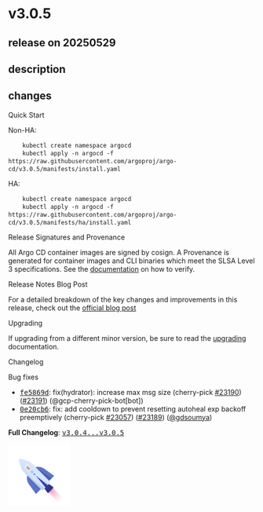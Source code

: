 # v3.0.5

## release on 20250529

## description

## changes

Quick Start

Non-HA:

        kubectl create namespace argocd
        kubectl apply -n argocd -f https://raw.githubusercontent.com/argoproj/argo-cd/v3.0.5/manifests/install.yaml

HA:

        kubectl create namespace argocd
        kubectl apply -n argocd -f https://raw.githubusercontent.com/argoproj/argo-cd/v3.0.5/manifests/ha/install.yaml

Release Signatures and Provenance

All Argo CD container images are signed by cosign. A Provenance is generated for container images and CLI binaries which meet the SLSA Level 3 specifications. See the <a href="https://argo-cd.readthedocs.io/en/stable/operator-manual/signed-release-assets" rel="nofollow">documentation</a> on how to verify.

Release Notes Blog Post

For a detailed breakdown of the key changes and improvements in this release, check out the <a href="https://blog.argoproj.io/argo-cd-v2-14-release-candidate-57a664791e2a" rel="nofollow">official blog post</a>

Upgrading

If upgrading from a different minor version, be sure to read the <a href="https://argo-cd.readthedocs.io/en/stable/operator-manual/upgrading/overview/" rel="nofollow">upgrading</a> documentation.

Changelog

Bug fixes

* <a class="commit-link" data-hovercard-type="commit" data-hovercard-url="https://github.com/argoproj/argo-cd/commit/fe5869d59a807612440ac305a96ef74cd80622ef/hovercard" href="https://github.com/argoproj/argo-cd/commit/fe5869d59a807612440ac305a96ef74cd80622ef"><tt>fe5869d</tt></a>: fix(hydrator): increase max msg size (cherry-pick <a class="issue-link js-issue-link" data-error-text="Failed to load title" data-id="3098486606" data-permission-text="Title is private" data-url="https://github.com/argoproj/argo-cd/issues/23190" data-hovercard-type="pull_request" data-hovercard-url="/argoproj/argo-cd/pull/23190/hovercard" href="https://github.com/argoproj/argo-cd/pull/23190">#23190</a>) (<a class="issue-link js-issue-link" data-error-text="Failed to load title" data-id="3098564378" data-permission-text="Title is private" data-url="https://github.com/argoproj/argo-cd/issues/23191" data-hovercard-type="pull_request" data-hovercard-url="/argoproj/argo-cd/pull/23191/hovercard" href="https://github.com/argoproj/argo-cd/pull/23191">#23191</a>) (@gcp-cherry-pick-bot[bot])
* <a class="commit-link" data-hovercard-type="commit" data-hovercard-url="https://github.com/argoproj/argo-cd/commit/0e20cb60a834e09ea5a292f18e2700524063fa46/hovercard" href="https://github.com/argoproj/argo-cd/commit/0e20cb60a834e09ea5a292f18e2700524063fa46"><tt>0e20cb6</tt></a>: fix: add cooldown to prevent resetting autoheal exp backoff preemptively (cherry-pick <a class="issue-link js-issue-link" data-error-text="Failed to load title" data-id="3076289376" data-permission-text="Title is private" data-url="https://github.com/argoproj/argo-cd/issues/23057" data-hovercard-type="pull_request" data-hovercard-url="/argoproj/argo-cd/pull/23057/hovercard" href="https://github.com/argoproj/argo-cd/pull/23057">#23057</a>) (<a class="issue-link js-issue-link" data-error-text="Failed to load title" data-id="3098094013" data-permission-text="Title is private" data-url="https://github.com/argoproj/argo-cd/issues/23189" data-hovercard-type="pull_request" data-hovercard-url="/argoproj/argo-cd/pull/23189/hovercard" href="https://github.com/argoproj/argo-cd/pull/23189">#23189</a>) (<a class="user-mention notranslate" data-hovercard-type="user" data-hovercard-url="/users/gdsoumya/hovercard" data-octo-click="hovercard-link-click" data-octo-dimensions="link_type:self" href="https://github.com/gdsoumya">@gdsoumya</a>)

<strong>Full Changelog</strong>: <a class="commit-link" href="https://github.com/argoproj/argo-cd/compare/v3.0.4...v3.0.5"><tt>v3.0.4...v3.0.5</tt></a>

<a href="https://argoproj.github.io/cd/" rel="nofollow"><img src="https://raw.githubusercontent.com/argoproj/argo-site/master/content/pages/cd/gitops-cd.png" width="25%" style="max-width: 100%;"></a>

